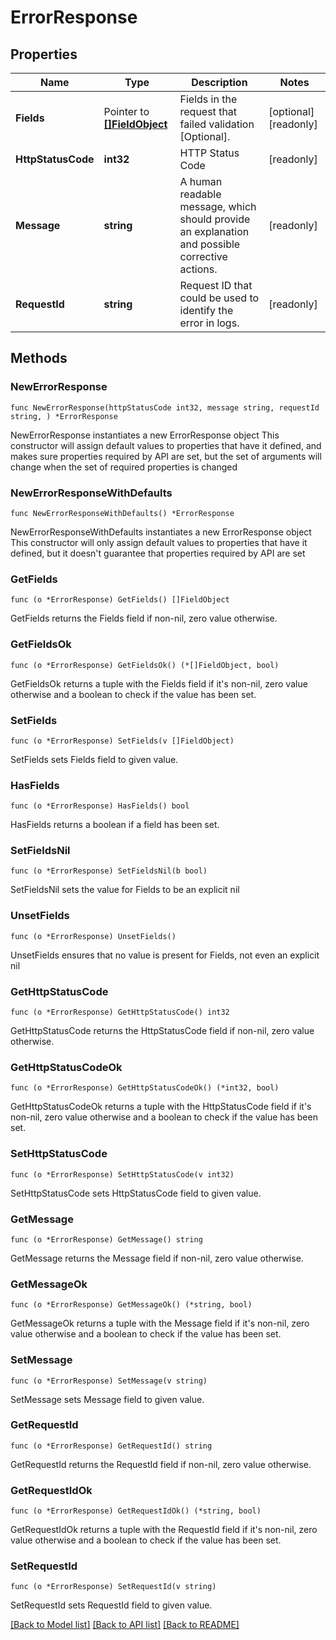 <!--
Copyright (C) 2020-2024 Arm Limited or its affiliates and Contributors. All rights reserved.
SPDX-License-Identifier: Apache-2.0
-->
# ErrorResponse

## Properties

Name | Type | Description | Notes
------------ | ------------- | ------------- | -------------
**Fields** | Pointer to [**[]FieldObject**](FieldObject.md) | Fields in the request that failed validation [Optional]. | [optional] [readonly] 
**HttpStatusCode** | **int32** | HTTP Status Code | [readonly] 
**Message** | **string** | A human readable message, which should provide an explanation and possible corrective actions. | [readonly] 
**RequestId** | **string** | Request ID that could be used to identify the error in logs. | [readonly] 

## Methods

### NewErrorResponse

`func NewErrorResponse(httpStatusCode int32, message string, requestId string, ) *ErrorResponse`

NewErrorResponse instantiates a new ErrorResponse object
This constructor will assign default values to properties that have it defined,
and makes sure properties required by API are set, but the set of arguments
will change when the set of required properties is changed

### NewErrorResponseWithDefaults

`func NewErrorResponseWithDefaults() *ErrorResponse`

NewErrorResponseWithDefaults instantiates a new ErrorResponse object
This constructor will only assign default values to properties that have it defined,
but it doesn't guarantee that properties required by API are set

### GetFields

`func (o *ErrorResponse) GetFields() []FieldObject`

GetFields returns the Fields field if non-nil, zero value otherwise.

### GetFieldsOk

`func (o *ErrorResponse) GetFieldsOk() (*[]FieldObject, bool)`

GetFieldsOk returns a tuple with the Fields field if it's non-nil, zero value otherwise
and a boolean to check if the value has been set.

### SetFields

`func (o *ErrorResponse) SetFields(v []FieldObject)`

SetFields sets Fields field to given value.

### HasFields

`func (o *ErrorResponse) HasFields() bool`

HasFields returns a boolean if a field has been set.

### SetFieldsNil

`func (o *ErrorResponse) SetFieldsNil(b bool)`

 SetFieldsNil sets the value for Fields to be an explicit nil

### UnsetFields
`func (o *ErrorResponse) UnsetFields()`

UnsetFields ensures that no value is present for Fields, not even an explicit nil
### GetHttpStatusCode

`func (o *ErrorResponse) GetHttpStatusCode() int32`

GetHttpStatusCode returns the HttpStatusCode field if non-nil, zero value otherwise.

### GetHttpStatusCodeOk

`func (o *ErrorResponse) GetHttpStatusCodeOk() (*int32, bool)`

GetHttpStatusCodeOk returns a tuple with the HttpStatusCode field if it's non-nil, zero value otherwise
and a boolean to check if the value has been set.

### SetHttpStatusCode

`func (o *ErrorResponse) SetHttpStatusCode(v int32)`

SetHttpStatusCode sets HttpStatusCode field to given value.


### GetMessage

`func (o *ErrorResponse) GetMessage() string`

GetMessage returns the Message field if non-nil, zero value otherwise.

### GetMessageOk

`func (o *ErrorResponse) GetMessageOk() (*string, bool)`

GetMessageOk returns a tuple with the Message field if it's non-nil, zero value otherwise
and a boolean to check if the value has been set.

### SetMessage

`func (o *ErrorResponse) SetMessage(v string)`

SetMessage sets Message field to given value.


### GetRequestId

`func (o *ErrorResponse) GetRequestId() string`

GetRequestId returns the RequestId field if non-nil, zero value otherwise.

### GetRequestIdOk

`func (o *ErrorResponse) GetRequestIdOk() (*string, bool)`

GetRequestIdOk returns a tuple with the RequestId field if it's non-nil, zero value otherwise
and a boolean to check if the value has been set.

### SetRequestId

`func (o *ErrorResponse) SetRequestId(v string)`

SetRequestId sets RequestId field to given value.



[[Back to Model list]](../README.md#documentation-for-models) [[Back to API list]](../README.md#documentation-for-api-endpoints) [[Back to README]](../README.md)


